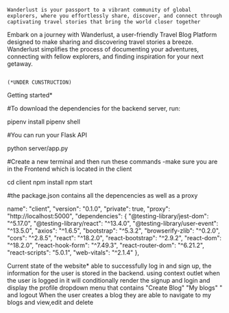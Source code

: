     Wanderlust is your passport to a vibrant community of global explorers, where you effortlessly share, discover, and connect through captivating travel stories that bring the world closer together
Embark on a journey with Wanderlust, a user-friendly Travel Blog Platform designed to make sharing and discovering travel stories a breeze. Wanderlust simplifies the process of documenting your adventures, connecting with fellow explorers, and finding inspiration for your next getaway.

                                                                                     (*UNDER CUNSTRUCTION)

Getting started*

#To download the dependencies for the backend server, run:

pipenv install
pipenv shell


#You can run your Flask API

python server/app.py

#Create a new terminal and then run these commands
-make sure you are in the Frontend  which is located in the client

cd client 
npm install
npm start



       



#the package.json contains all the depencencies as well as a proxy 

name": "client",
  "version": "0.1.0",
  "private": true,
  "proxy": "http://localhost:5000",
  "dependencies": {
    "@testing-library/jest-dom": "^5.17.0",
    "@testing-library/react": "^13.4.0",
    "@testing-library/user-event": "^13.5.0",
    "axios": "^1.6.5",
    "bootstrap": "^5.3.2",
    "browserify-zlib": "^0.2.0",
    "cors": "^2.8.5",
    "react": "^18.2.0",
    "react-bootstrap": "^2.9.2",
    "react-dom": "^18.2.0",
    "react-hook-form": "^7.49.3",
    "react-router-dom": "^6.21.2",
    "react-scripts": "5.0.1",
    "web-vitals": "^2.1.4"
  },




Current state of the website*
able to successfully log in and sign up, the information for the user is stored in the backend.
using context outlet when the user is logged in it will conditionally render the signup and login and display the profile dropdown menu that contains "Create Blog" "My blogs" " and logout
When the user creates a blog they are able to navigate to my blogs and view,edit and delete 

  
